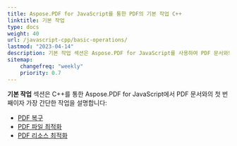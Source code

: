 ```yaml
---
title: Aspose.PDF for JavaScript를 통한 PDF의 기본 작업 C++ 
linktitle: 기본 작업
type: docs
weight: 40
url: /javascript-cpp/basic-operations/
lastmod: "2023-04-14"
description: 기본 작업 섹션은 Aspose.PDF for JavaScript를 사용하여 PDF 문서와의 가장 간단한 작업의 가능성을 설명합니다.
sitemap:
    changefreq: "weekly"
    priority: 0.7
---
```


**기본 작업** 섹션은 C++를 통한 Aspose.PDF for JavaScript에서 PDF 문서와의 첫 번째이자 가장 간단한 작업을 설명합니다:

- [PDF 복구](/pdf/javascript-cpp/repair-pdf/)
- [PDF 파일 최적화](/pdf/javascript-cpp/optimize-pdf/)
- [PDF 리소스 최적화](/pdf/javascript-cpp/optimize-pdf-resources/)